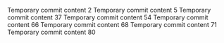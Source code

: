 Temporary commit content 2
Temporary commit content 5
Temporary commit content 37
Temporary commit content 54
Temporary commit content 66
Temporary commit content 68
Temporary commit content 71
Temporary commit content 80
